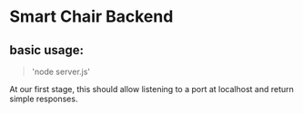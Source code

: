 # Smart Chair Backend

## basic usage:

> 'node server.js'

At our first stage, this should allow listening to a port at localhost and return simple responses.
